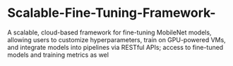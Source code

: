 # Scalable-Fine-Tuning-Framework-
A scalable, cloud-based framework for fine-tuning MobileNet models, allowing users to customize hyperparameters, train on GPU-powered VMs, and integrate models into pipelines via RESTful APIs; access to fine-tuned models and training metrics as wel
